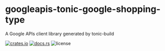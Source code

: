 # googleapis-tonic-google-shopping-type

A Google APIs client library generated by tonic-build

[![crates.io](https://img.shields.io/crates/v/googleapis-tonic-google-shopping-type)](https://crates.io/crates/googleapis-tonic-google-shopping-type)
[![docs.rs](https://img.shields.io/docsrs/googleapis-tonic-google-shopping-type)](https://docs.rs/googleapis-tonic-google-shopping-type)
![license](https://img.shields.io/crates/l/googleapis-tonic-google-shopping-type)
